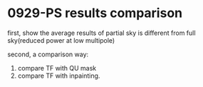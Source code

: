 # 0929-PS results comparison

first, show the average results of partial sky is different from full sky(reduced power at low multipole)

second, a comparison way:&#x20;

1. compare TF with QU mask
2. compare TF with inpainting.
